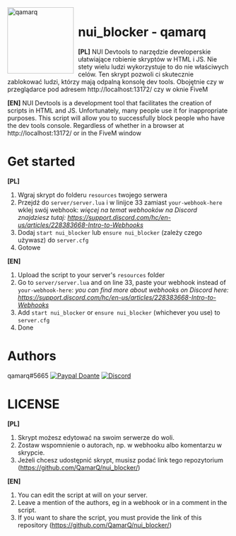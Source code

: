 <img width="150" height="150" align="left" style="float: left; margin: 0 10px 0 0;" alt="qamarq" src="https://i.imgur.com/IRySH8e.png">  

# nui_blocker - qamarq
**[PL]**
NUI Devtools to narzędzie developerskie ułatwiające robienie skryptów w HTML i JS. Nie stety wielu ludzi wykorzystuje to do nie właściwych celów.
Ten skrypt pozwoli ci skutecznie zablokować ludzi, którzy mają odpalną konsolę dev tools. Obojętnie czy w przeglądarce pod adresem http://localhost:13172/ czy w oknie FiveM

**[EN]**
NUI Devtools is a development tool that facilitates the creation of scripts in HTML and JS. Unfortunately, many people use it for inappropriate purposes.
This script will allow you to successfully block people who have the dev tools console. Regardless of whether in a browser at http://localhost:13172/ or in the FiveM window



# Get started
**[PL]**
1. Wgraj skrypt do folderu `resources` twojego serwera
2. Przejdź do `server/server.lua` i w linijce 33 zamiast `your-webhook-here` wklej swój webhook: *więcej na temat webhooków na Discord znajdziesz tutaj: https://support.discord.com/hc/en-us/articles/228383668-Intro-to-Webhooks*
3. Dodaj `start nui_blocker` lub `ensure nui_blocker` (zależy czego używasz) do `server.cfg`
4. Gotowe

**[EN]**
1. Upload the script to your server's `resources` folder
2. Go to `server/server.lua` and on line 33, paste your webhook instead of `your-webhook-here`: *you can find more about webhooks on Discord here: https://support.discord.com/hc/en-us/articles/228383668-Intro-to-Webhooks*
3. Add `start nui_blocker` or `ensure nui_blocker` (whichever you use) to `server.cfg`
4. Done



# Authors

qamarq#5665
[![Paypal Doante](https://img.shields.io/badge/paypal-donate-blue.svg)](https://paypal.me/KMarczak123)
[![Discord](https://discordapp.com/api/guilds/772941356423315527/embed.png)](https://discord.gg/buSQU2Bjxc)


# LICENSE
**[PL]**
1. Skrypt możesz edytować na swoim serwerze do woli. 
2. Zostaw wspomnienie o autorach, np. w webhooku albo komentarzu w skrypcie.
3. Jeżeli chcesz udostępnić skrypt, musisz podać link tego repozytorium (https://github.com/QamarQ/nui_blocker/)

**[EN]**
1. You can edit the script at will on your server.
2. Leave a mention of the authors, eg in a webhook or in a comment in the script.
3. If you want to share the script, you must provide the link of this repository (https://github.com/QamarQ/nui_blocker/)



